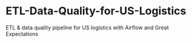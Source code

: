 # ETL-Data-Quality-for-US-Logistics
ETL &amp; data quality pipeline for US logistics with Airflow and Great Expectations
